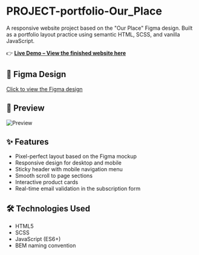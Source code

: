 # PROJECT-portfolio-Our_Place

A responsive website project based on the "Our Place" Figma design. Built as a portfolio layout practice using semantic HTML, SCSS, and vanilla JavaScript.

👉 **[Live Demo – View the finished website here](https://0trava.github.io/PROJECT-portfolio-Our_Place/)**


## 🔗 Figma Design

[Click to view the Figma design](https://www.figma.com/design/vAHjeURLVnCbZUbsOPoUDs/Our-Place?node-id=0-1&p=f&t=L9g8spzYh4A4n6pe-0)

## 📸 Preview

![Preview](https://github.com/user-attachments/assets/60f9e5d3-2225-4001-a10a-d8ef2441368c)

## ✨ Features

- Pixel-perfect layout based on the Figma mockup  
- Responsive design for desktop and mobile  
- Sticky header with mobile navigation menu  
- Smooth scroll to page sections  
- Interactive product cards  
- Real-time email validation in the subscription form  

## 🛠️ Technologies Used

- HTML5  
- SCSS  
- JavaScript (ES6+)  
- BEM naming convention  

